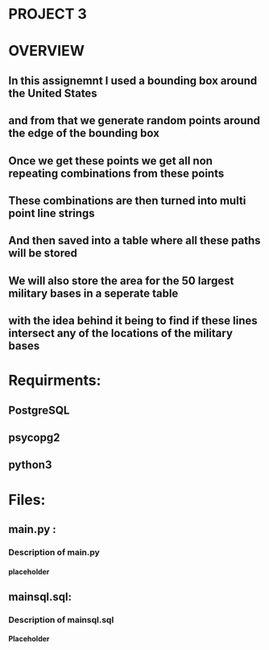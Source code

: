 # PROJECT 3

# OVERVIEW
## In this assignemnt I used a bounding box around the United States
## and from that we generate random points around the edge of the bounding box
## Once we get these points we get all non repeating combinations from these points
## These combinations are then turned into multi point line strings 
## And then saved into a table where all these paths will be stored
## We will also store the area for the 50 largest military bases in a seperate table
## with the idea behind it being to find if these lines intersect any of the locations of the military bases

# Requirments:
## PostgreSQL
## psycopg2
## python3

# Files:
## main.py :
### Description of main.py
#### placeholder

## mainsql.sql:
### Description of mainsql.sql
#### Placeholder
